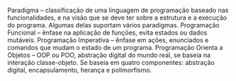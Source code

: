 Paradigma – classificação de uma linguagem de programação baseado nas funcionalidades, e na visão que se deve ter sobre a estrutura e a execução do programa. Algumas delas suportam vários paradigmas.
Programação Funcional – ênfase na aplicação de funções, evita estados ou dados mutáveis. 
Programação Imperativa – ênfase em ações, enunciados e comandos que mudam o estado de um programa.
Programação Orienta a Objetos – OOP ou POO, abstração digital do mundo real, se baseia na interação classe-objeto. Se baseia em quatro componentes: abstração digital, encapsulamento, herança e polimorfismo.
